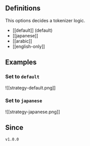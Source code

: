 ## Definitions

This options decides a tokenizer logic.

- [[default]] (default)
- [[japanese]]
- [[arabic]]
- [[english-only]]
	
## Examples

### Set to `default`

![[strategy-default.png]]

### Set to `japanese`

![[strategy-japanese.png]]

## Since

`v1.0.0`
